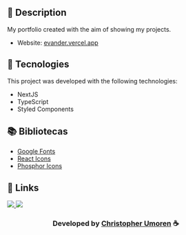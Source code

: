 

## 📝 Description

My portfolio created with the aim of showing my projects.

- Website: [evander.vercel.app](https://krizzydev.vercel.app/)

## 🚀 Tecnologies

This project was developed with the following technologies:

- NextJS
- TypeScript
- Styled Components

## 📚 Bibliotecas

- [Google Fonts](https://fonts.google.com/)
- [React Icons](https://react-icons.github.io/react-icons/)
- [Phosphor Icons](https://phosphoricons.com/)



## 🔗 Links

<p align="left">

 <a href="https://www.linkedin.com/in/chris-u" alt="Linkedin">
  <img src="https://img.shields.io/badge/-Linkedin-000?style=for-the-badge&logo=Linkedin&logoColor=0A66C2&link=https://www.linkedin.com/in/chris-u"/> 
 </a>
  

  


 <a href="https://krizzydev.vercel.app" alt="Portfolio">
  <img src="https://img.shields.io/badge/my_portfolio-000?style=for-the-badge&logo=ko-fi&logoColor=FFF&link=https://www.krizzydev.vercel.app/"/>
 </a>

 </p>
 


  <h3 align="center"> Developed by <a href="https://www.linkedin.com/in/chris-u/">Christopher Umoren</a> ☕</h3>
